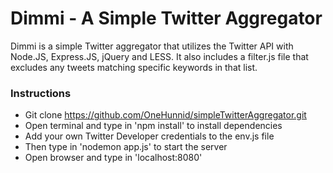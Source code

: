 # Dimmi - A Simple Twitter Aggregator

Dimmi is a simple Twitter aggregator that utilizes the Twitter API with Node.JS, Express.JS, jQuery and LESS. It also includes a filter.js file that excludes any tweets matching specific keywords in that list.

### Instructions

* Git clone https://github.com/OneHunnid/simpleTwitterAggregator.git
* Open terminal and type in 'npm install' to install dependencies
* Add your own Twitter Developer credentials to the env.js file
* Then type in 'nodemon app.js' to start the server
* Open browser and type in 'localhost:8080'
